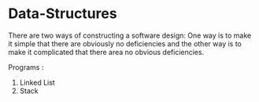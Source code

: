 # Data-Structures

There are two ways of constructing a software design: One way is to make it simple that there are obviously no deficiencies and the other way is to make it complicated that there area no obvious deficiencies.


Programs :
  1. Linked List
  2. Stack
